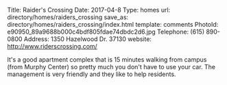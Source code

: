 Title:          Raider's Crossing
Date:           2017-04-8
Type:           homes
url:            directory/homes/raiders_crossing
save_as:        directory/homes/raiders_crossing/index.html
template:       comments
PhotoId:        e90950_89a9688b000c4bdf805fdae74dbdc2d6.jpg
Telephone:      (615) 890-0800
Address:        1350 Hazelwood Dr. 37130
website:        http://www.riderscrossing.com/

<div style="direction: ltr;text-align: left;">It's a good apartment complex that is 15 minutes walking from campus (from Murphy Center) so pretty much you don't have to use your car. The management is very friendly and they like to help residents.</div>
